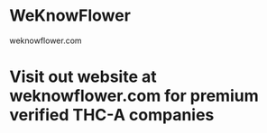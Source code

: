 # WeKnowFlower
weknowflower.com
# Visit out website at weknowflower.com for premium verified THC-A companies
